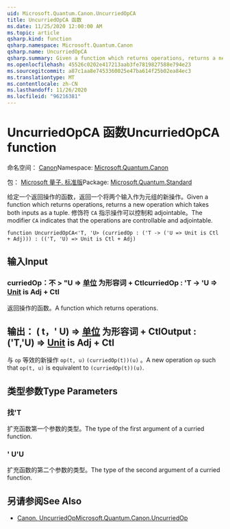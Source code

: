 ```yaml
---
uid: Microsoft.Quantum.Canon.UncurriedOpCA
title: UncurriedOpCA 函数
ms.date: 11/25/2020 12:00:00 AM
ms.topic: article
qsharp.kind: function
qsharp.namespace: Microsoft.Quantum.Canon
qsharp.name: UncurriedOpCA
qsharp.summary: Given a function which returns operations, returns a new operation which takes both inputs as a tuple. The modifier `CA` indicates that the operations are controllable and adjointable.
ms.openlocfilehash: 45526c0202e417213aab3fe7819827588e794e23
ms.sourcegitcommit: a87c1aa8e7453360025e47ba614f25b02ea84ec3
ms.translationtype: MT
ms.contentlocale: zh-CN
ms.lasthandoff: 11/26/2020
ms.locfileid: "96216381"
---
```

# <a name="uncurriedopca-function"></a><span data-ttu-id="fd00b-102">UncurriedOpCA 函数</span><span class="sxs-lookup"><span data-stu-id="fd00b-102">UncurriedOpCA function</span></span>

<span data-ttu-id="fd00b-103">命名空间： [Canon](xref:Microsoft.Quantum.Canon)</span><span class="sxs-lookup"><span data-stu-id="fd00b-103">Namespace: [Microsoft.Quantum.Canon](xref:Microsoft.Quantum.Canon)</span></span>

<span data-ttu-id="fd00b-104">包： [Microsoft 量子. 标准版](https://nuget.org/packages/Microsoft.Quantum.Standard)</span><span class="sxs-lookup"><span data-stu-id="fd00b-104">Package: [Microsoft.Quantum.Standard](https://nuget.org/packages/Microsoft.Quantum.Standard)</span></span>


<span data-ttu-id="fd00b-105">给定一个返回操作的函数，返回一个将两个输入作为元组的新操作。</span><span class="sxs-lookup"><span data-stu-id="fd00b-105">Given a function which returns operations, returns a new operation which takes both inputs as a tuple.</span></span>
<span data-ttu-id="fd00b-106">修饰符 `CA` 指示操作可以控制和 adjointable。</span><span class="sxs-lookup"><span data-stu-id="fd00b-106">The modifier `CA` indicates that the operations are controllable and adjointable.</span></span>

```qsharp
function UncurriedOpCA<'T, 'U> (curriedOp : ('T -> ('U => Unit is Ctl + Adj))) : (('T, 'U) => Unit is Ctl + Adj)
```


## <a name="input"></a><span data-ttu-id="fd00b-107">输入</span><span class="sxs-lookup"><span data-stu-id="fd00b-107">Input</span></span>

### <a name="curriedop--t---u--unit--is-adj--ctl"></a><span data-ttu-id="fd00b-108">curriedOp：不 > "U => [单位](xref:microsoft.quantum.lang-ref.unit)  为形容词 + Ctl</span><span class="sxs-lookup"><span data-stu-id="fd00b-108">curriedOp : 'T -> 'U => [Unit](xref:microsoft.quantum.lang-ref.unit)  is Adj + Ctl</span></span>

<span data-ttu-id="fd00b-109">返回操作的函数。</span><span class="sxs-lookup"><span data-stu-id="fd00b-109">A function which returns operations.</span></span>



## <a name="output--tu--unit--is-adj--ctl"></a><span data-ttu-id="fd00b-110">输出： ( t，' U) => [单位](xref:microsoft.quantum.lang-ref.unit)  为形容词 + Ctl</span><span class="sxs-lookup"><span data-stu-id="fd00b-110">Output : ('T,'U) => [Unit](xref:microsoft.quantum.lang-ref.unit)  is Adj + Ctl</span></span>

<span data-ttu-id="fd00b-111">与 `op` 等效的新操作 `op(t, u)` `(curriedOp(t))(u)` 。</span><span class="sxs-lookup"><span data-stu-id="fd00b-111">A new operation `op` such that `op(t, u)` is equivalent to `(curriedOp(t))(u)`.</span></span>

## <a name="type-parameters"></a><span data-ttu-id="fd00b-112">类型参数</span><span class="sxs-lookup"><span data-stu-id="fd00b-112">Type Parameters</span></span>

### <a name="t"></a><span data-ttu-id="fd00b-113">找</span><span class="sxs-lookup"><span data-stu-id="fd00b-113">'T</span></span>

<span data-ttu-id="fd00b-114">扩充函数第一个参数的类型。</span><span class="sxs-lookup"><span data-stu-id="fd00b-114">The type of the first argument of a curried function.</span></span>
### <a name="u"></a><span data-ttu-id="fd00b-115">' U</span><span class="sxs-lookup"><span data-stu-id="fd00b-115">'U</span></span>

<span data-ttu-id="fd00b-116">扩充函数的第二个参数的类型。</span><span class="sxs-lookup"><span data-stu-id="fd00b-116">The type of the second argument of a curried function.</span></span>

## <a name="see-also"></a><span data-ttu-id="fd00b-117">另请参阅</span><span class="sxs-lookup"><span data-stu-id="fd00b-117">See Also</span></span>

- [<span data-ttu-id="fd00b-118">Canon. UncurriedOp</span><span class="sxs-lookup"><span data-stu-id="fd00b-118">Microsoft.Quantum.Canon.UncurriedOp</span></span>](xref:Microsoft.Quantum.Canon.UncurriedOp)